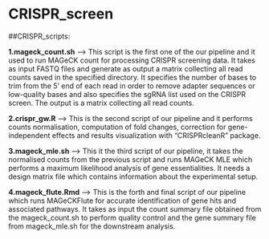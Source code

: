 # CRISPR_screen

##CRISPR_scripts:

**1.mageck_count.sh**  —>  This script is the first one of the our pipeline and it used to run MAGeCK count for processing CRISPR screening data. It takes as input FASTQ files and generate as output a matrix collecting all read counts saved in the specified directory.  It specifies the number of bases to trim from the 5’ end of each read in order to remove adapter sequences or low-quality bases and also specifies the sgRNA list used on the CRISPR screen. The output is a matrix collecting all read counts. 

**2.crispr_gw.R** —> This is the second script of our pipeline and it performs counts normalisation, computation of fold changes, correction for gene-independent effects and results visualization with “CRISPRcleanR” package.

**3.mageck_mle.sh** —> This it the third script of our pipeline, it takes the normalised counts from the previous script and runs MAGeCK MLE which performs a maximum likelihood analysis of gene essentialities. It needs a design matrix file which contains information about the experimental setup.

**4.mageck_flute.Rmd** —> This is the forth and final script of our pipeline which runs MAGeCKFlute for accurate identification of gene hits and associated pathways. It takes as input the count summary file obtained from the mageck_count.sh to perform quality control and the gene summary file from mageck_mle.sh for the downstream analysis. 
